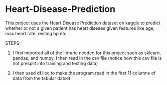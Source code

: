 # Heart-Disease-Prediction
This project uses the Heart Disease Prediction dataset on kaggle to predict whether or not a given patient has heart diseaes given features like age, max heart rate, resting bp etc.

STEPS:

1. I first imported all of the librarie needed for this project such as sklearn, pandas, and numpy. I then read in the csv file (notice how this csv file is not presplit into training and testing data)

2. I then used df.iloc to make the program read in the first 11 columns of data from the tabular datset. 
